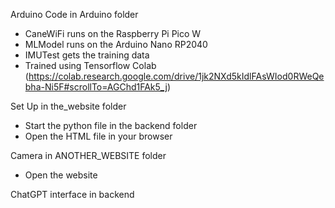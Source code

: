 Arduino Code in Arduino folder
 - CaneWiFi runs on the Raspberry Pi Pico W
 - MLModel runs on the Arduino Nano RP2040
 - IMUTest gets the training data
 - Trained using Tensorflow Colab (https://colab.research.google.com/drive/1jk2NXd5kIdlFAsWIod0RWeQebha-Ni5F#scrollTo=AGChd1FAk5_j)

Set Up in the_website folder
 - Start the python file in the backend folder
 - Open the HTML file in your browser

Camera in ANOTHER_WEBSITE folder
 - Open the website

ChatGPT interface in backend

